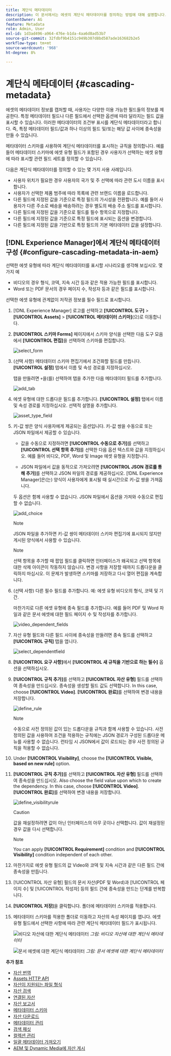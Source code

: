 ```yaml
---
title: 계단식 메타데이터
description: 이 문서에서는 에셋의 계단식 메타데이터를 정의하는 방법에 대해 설명합니다.
contentOwner: AG
feature: Metadata
role: Admin, User
exl-id: 1d3ad496-a964-476e-b1da-4aa6d8ad53b7
source-git-commit: 32fdbf9b4151c949b307d8bd587ade163682b2e5
workflow-type: tm+mt
source-wordcount: '968'
ht-degree: 8%

---
```


# 계단식 메타데이터 {#cascading-metadata}

에셋의 메타데이터 정보를 캡처할 때, 사용자는 다양한 이용 가능한 필드들의 정보를 제공한다. 특정 메타데이터 필드나 다른 필드에서 선택한 옵션에 따라 달라지는 필드 값을 표시할 수 있습니다. 이러한 메타데이터의 조건부 표시를 계단식 메타데이터라고 합니다. 즉, 특정 메타데이터 필드/값과 하나 이상의 필드 및/또는 해당 값 사이에 종속성을 만들 수 있습니다.

메타데이터 스키마를 사용하여 계단식 메타데이터를 표시하는 규칙을 정의합니다. 예를 들어 메타데이터 스키마에 에셋 유형 필드가 포함된 경우 사용자가 선택하는 에셋 유형에 따라 표시할 관련 필드 세트를 정의할 수 있습니다.

다음은 계단식 메타데이터를 정의할 수 있는 몇 가지 사용 사례입니다.

* 사용자 위치가 필요한 경우 사용자의 국가 및 주 선택에 따라 관련 도시 이름을 표시합니다.
* 사용자가 선택한 제품 범주에 따라 목록에 관련 브랜드 이름을 로드합니다.
* 다른 필드에 지정된 값을 기준으로 특정 필드의 가시성을 전환합니다. 예를 들어 사용자가 다른 주소로 배송을 배송하려는 경우 별도의 배송 주소 필드를 표시합니다.
* 다른 필드에 지정된 값을 기준으로 필드를 필수 항목으로 지정합니다.
* 다른 필드에 지정된 값을 기준으로 특정 필드에 표시되는 옵션을 변경합니다.
* 다른 필드에 지정된 값을 기반으로 특정 필드의 기본 메타데이터 값을 설정합니다.

## [!DNL Experience Manager]에서 계단식 메타데이터 구성 {#configure-cascading-metadata-in-aem}

선택한 에셋 유형에 따라 계단식 메타데이터를 표시할 시나리오를 생각해 보십시오. 몇 가지 예

* 비디오의 경우 형식, 코덱, 지속 시간 등과 같은 적용 가능한 필드를 표시합니다.
* Word 또는 PDF 문서의 경우 페이지 수, 작성자 등과 같은 필드를 표시합니다.

선택한 에셋 유형에 관계없이 저작권 정보를 필수 필드로 표시합니다.

1. [!DNL Experience Manager] 로고를 선택하고 **[!UICONTROL 도구]** > **[!UICONTROL Assets]** > **[!UICONTROL 메타데이터 스키마]**(으)로 이동합니다.
1. **[!UICONTROL 스키마 Forms]** 페이지에서 스키마 양식을 선택한 다음 도구 모음에서 **[!UICONTROL 편집]**&#x200B;을 선택하여 스키마를 편집합니다.

   ![select_form](assets/select_form.png)

1. (선택 사항) 메타데이터 스키마 편집기에서 조건화할 필드를 만듭니다. **[!UICONTROL 설정]** 탭에서 이름 및 속성 경로를 지정하십시오.

   탭을 만들려면 `+`을(를) 선택하여 탭을 추가한 다음 메타데이터 필드를 추가합니다.

   ![add_tab](assets/add_tab.png)

1. 에셋 유형에 대한 드롭다운 필드를 추가합니다. **[!UICONTROL 설정]** 탭에서 이름 및 속성 경로를 지정하십시오. 선택적 설명을 추가합니다.

   ![asset_type_field](assets/asset_type_field.png)

1. 키-값 쌍은 양식 사용자에게 제공되는 옵션입니다. 키-값 쌍을 수동으로 또는 JSON 파일에서 제공할 수 있습니다.

   * 값을 수동으로 지정하려면 **[!UICONTROL 수동으로 추가]**&#x200B;를 선택하고 **[!UICONTROL 선택 항목 추가]**&#x200B;를 선택한 다음 옵션 텍스트와 값을 지정하십시오. 예를 들어 비디오, PDF, Word 및 Image 에셋 유형을 지정합니다.

   * JSON 파일에서 값을 동적으로 가져오려면 **[!UICONTROL JSON 경로를 통해 추가]**&#x200B;를 선택하고 JSON 파일의 경로를 제공하십시오. [!DNL Experience Manager]은(는) 양식이 사용자에게 표시될 때 실시간으로 키-값 쌍을 가져옵니다.

   두 옵션은 함께 사용할 수 없습니다. JSON 파일에서 옵션을 가져와 수동으로 편집할 수 없습니다.

   ![add_choice](assets/add_choice.png)

   >[!NOTE]
   >
   >JSON 파일을 추가하면 키-값 쌍이 메타데이터 스키마 편집기에 표시되지 않지만 게시된 양식에서 사용할 수 있습니다.

   >[!NOTE]
   >
   >선택 항목을 추가할 때 팝업 필드를 클릭하면 인터페이스가 왜곡되고 선택 항목에 대한 삭제 아이콘이 작동하지 않습니다. 변경 사항을 저장할 때까지 드롭다운을 클릭하지 마십시오. 이 문제가 발생하면 스키마를 저장하고 다시 열어 편집을 계속합니다.

1. (선택 사항) 다른 필수 필드를 추가합니다. 예: 에셋 유형 비디오의 형식, 코덱 및 기간.

   마찬가지로 다른 에셋 유형에 종속 필드를 추가합니다. 예를 들어 PDF 및 Word 파일과 같은 문서 에셋에 대한 필드 페이지 수 및 작성자를 추가합니다.

   ![video_dependent_fields](assets/video_dependent_fields.png)

1. 자산 유형 필드와 다른 필드 사이에 종속성을 만들려면 종속 필드를 선택하고 **[!UICONTROL 규칙]** 탭을 엽니다.

   ![select_dependentfield](assets/select_dependentfield.png)

1. **[!UICONTROL 요구 사항]**&#x200B;에서 **[!UICONTROL 새 규칙을 기반으로 하는 필수]** 옵션을 선택하십시오.
1. **[!UICONTROL 규칙 추가]**&#x200B;를 선택하고 **[!UICONTROL 자산 유형]** 필드를 선택하여 종속성을 만드십시오. 종속성을 생성할 필드 값도 선택합니다. In this case, choose **[!UICONTROL Video]**. **[!UICONTROL 완료]**&#x200B;를 선택하여 변경 내용을 저장합니다.

   ![define_rule](assets/define_rule.png)

   >[!NOTE]
   >
   >수동으로 사전 정의된 값이 있는 드롭다운을 규칙과 함께 사용할 수 있습니다. 사전 정의된 값을 사용하여 조건을 적용하는 규칙에는 JSON 경로가 구성된 드롭다운 메뉴를 사용할 수 없습니다. 런타임 시 JSON에서 값이 로드되는 경우 사전 정의된 규칙을 적용할 수 없습니다.

1. Under **[!UICONTROL Visibility]**, choose the **[!UICONTROL Visible, based on new rule]** option.

1. **[!UICONTROL 규칙 추가]**&#x200B;를 선택하고 **[!UICONTROL 자산 유형]** 필드를 선택하여 종속성을 만드십시오. Also choose the field value upon which to create the dependency. In this case, choose **[!UICONTROL Video]**. **[!UICONTROL 완료]**&#x200B;를 선택하여 변경 내용을 저장합니다.

   ![define_visibilityrule](assets/define_visibilityrule.png)

   >[!CAUTION]
   >
   >값을 재설정하려면 값이 아닌 인터페이스의 아무 곳이나 선택합니다. 값이 재설정된 경우 값을 다시 선택합니다.

   >[!NOTE]
   >
   >You can apply **[!UICONTROL Requirement]** condition and **[!UICONTROL Visibility]** condition independent of each other.

1. 마찬가지로 에셋 유형 필드의 값 Video와 코덱 및 지속 시간과 같은 다른 필드 간에 종속성을 만듭니다.
1. [!UICONTROL 자산 유형] 필드의 문서 자산(PDF 및 Word)과 [!UICONTROL 페이지 수] 및 [!UICONTROL 작성자] 등의 필드 간에 종속성을 만드는 단계를 반복합니다.
1. **[!UICONTROL 저장]**&#x200B;을 클릭합니다. 폴더에 메타데이터 스키마를 적용합니다.

1. 메타데이터 스키마를 적용한 폴더로 이동하고 자산의 속성 페이지를 엽니다. 에셋 유형 필드에서 선택한 사항에 따라 관련 계단식 메타데이터 필드가 표시됩니다.

   ![비디오 자산에 대한 계단식 메타데이터](assets/video_asset.png)
   *그림: 비디오 자산에 대한 계단식 메타데이터*

   ![문서 에셋에 대한 계단식 메타데이터](assets/doc_type_fields.png)
   *그림: 문서 에셋에 대한 계단식 메타데이터*

**추가 참조**

* [자산 번역](translate-assets.md)
* [Assets HTTP API](mac-api-assets.md)
* [자산이 지원되는 파일 형식](file-format-support.md)
* [자산 검색](search-assets.md)
* [연결된 자산](use-assets-across-connected-assets-instances.md)
* [자산 보고서](asset-reports.md)
* [메타데이터 스키마](metadata-schemas.md)
* [자산 다운로드](download-assets-from-aem.md)
* [메타데이터 관리](manage-metadata.md)
* [검색 패싯](search-facets.md)
* [컬렉션 관리](manage-collections.md)
* [일괄 메타데이터 가져오기](metadata-import-export.md)
* [AEM 및 Dynamic Media에 자산 게시](/help/assets/publish-assets-to-aem-and-dm.md)
